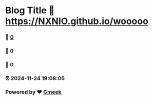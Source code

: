 # Blog Title :link: https://NXNIO.github.io/wooooo 
### :page_facing_up: [0](https://NXNIO.github.io/wooooo/tag.html) 
### :speech_balloon: 0 
### :hibiscus: 0 
### :alarm_clock: 2024-11-24 19:08:05 
### Powered by :heart: [Gmeek](https://github.com/Meekdai/Gmeek)
